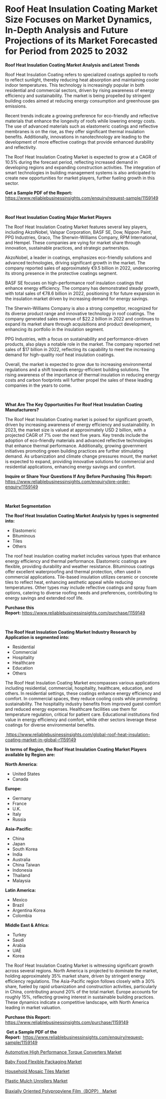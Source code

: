 <p><h1>Roof Heat Insulation Coating Market Size Focuses on Market Dynamics, In-Depth Analysis and Future Projections of its Market Forecasted for Period from 2025 to 2032</h1></p><p><strong>Roof Heat Insulation Coating Market Analysis and Latest Trends</strong></p>
<p><p>Roof Heat Insulation Coating refers to specialized coatings applied to roofs to reflect sunlight, thereby reducing heat absorption and maintaining cooler indoor temperatures. This technology is increasingly popular in both residential and commercial sectors, driven by rising awareness of energy efficiency and sustainability. The market is being propelled by stringent building codes aimed at reducing energy consumption and greenhouse gas emissions.</p><p>Recent trends indicate a growing preference for eco-friendly and reflective materials that enhance the longevity of roofs while lowering energy costs. The use of advanced materials such as elastomeric coatings and reflective membranes is on the rise, as they offer significant thermal insulation benefits. Additionally, innovations in nanotechnology are leading to the development of more effective coatings that provide enhanced durability and reflectivity.</p><p>The Roof Heat Insulation Coating Market is expected to grow at a CAGR of 10.5% during the forecast period, reflecting increased demand in developing regions and expanding construction activities. The integration of smart technologies in building management systems is also anticipated to create new opportunities for market players, further fueling growth in this sector.</p></p>
<p><strong>Get a Sample PDF of the Report:&nbsp;</strong> <a href="https://www.reliablebusinessinsights.com/enquiry/request-sample/1159149?utm_campaign=39&utm_medium=2&utm_source=Github&utm_content=ia&utm_term=22032025&utm_id=roof-heat-insulation-coating">https://www.reliablebusinessinsights.com/enquiry/request-sample/1159149</a></p>
<p>&nbsp;</p>
<p><strong>Roof Heat Insulation Coating Major Market Players</strong></p>
<p><p>The Roof Heat Insulation Coating Market features several key players, including AkzoNobel, Valspar Corporation, BASF SE, Dow, Nippon Paint, PPG Industries, Graco, The Sherwin-Williams Company, RPM International, and Hempel. These companies are vying for market share through innovation, sustainable practices, and strategic partnerships.</p><p>AkzoNobel, a leader in coatings, emphasizes eco-friendly solutions and advanced technologies, driving significant growth in the market. The company reported sales of approximately €9.5 billion in 2022, underscoring its strong presence in the protective coatings segment.</p><p>BASF SE focuses on high-performance roof insulation coatings that enhance energy efficiency. The company has demonstrated steady growth, with total sales of €78.6 billion in 2022, positioning it for future expansion in the insulation market driven by increasing demand for energy savings.</p><p>The Sherwin-Williams Company is also a strong competitor, recognized for its diverse product range and innovative technology in roof coatings. The company generated sales revenue of $22.2 billion in 2022 and continues to expand its market share through acquisitions and product development, enhancing its portfolio in the insulation segment.</p><p>PPG Industries, with a focus on sustainability and performance-driven products, also plays a notable role in the market. The company reported net sales of $17 billion in 2022, reflecting its capability to meet the increasing demand for high-quality roof heat insulation coatings.</p><p>Overall, the market is expected to grow due to increasing environmental regulations and a shift towards energy-efficient building solutions. The rising awareness of the importance of thermal insulation in reducing energy costs and carbon footprints will further propel the sales of these leading companies in the years to come.</p></p>
<p>&nbsp;</p>
<p><strong>What Are The Key Opportunities For Roof Heat Insulation Coating Manufacturers?</strong></p>
<p><p>The Roof Heat Insulation Coating market is poised for significant growth, driven by increasing awareness of energy efficiency and sustainability. In 2023, the market size is valued at approximately USD 2 billion, with a projected CAGR of 7% over the next five years. Key trends include the adoption of eco-friendly materials and advanced reflective technologies that enhance thermal performance. Additionally, growing government initiatives promoting green building practices are further stimulating demand. As urbanization and climate change pressures mount, the market is expected to expand, providing innovative solutions for commercial and residential applications, enhancing energy savings and comfort.</p></p>
<p><strong>Inquire or Share Your Questions If Any Before Purchasing This Report:</strong> <a href="https://www.reliablebusinessinsights.com/enquiry/pre-order-enquiry/1159149?utm_campaign=39&utm_medium=2&utm_source=Github&utm_content=ia&utm_term=22032025&utm_id=roof-heat-insulation-coating">https://www.reliablebusinessinsights.com/enquiry/pre-order-enquiry/1159149</a></p>
<p>&nbsp;</p>
<p><strong>Market Segmentation</strong></p>
<p><strong>The Roof Heat Insulation Coating Market Analysis by types is segmented into:</strong></p>
<p><ul><li>Elastomeric</li><li>Bituminous</li><li>Tiles</li><li>Others</li></ul></p>
<p><p>The roof heat insulation coating market includes various types that enhance energy efficiency and thermal performance. Elastomeric coatings are flexible, providing durability and weather resistance. Bituminous coatings offer excellent waterproofing and thermal protection, often used in commercial applications. Tile-based insulation utilizes ceramic or concrete tiles to reflect heat, enhancing aesthetic appeal while reducing temperatures. Other types may include reflective coatings and spray foam options, catering to diverse roofing needs and preferences, contributing to energy savings and extended roof life.</p></p>
<p><strong>Purchase this Report:&nbsp;</strong><a href="https://www.reliablebusinessinsights.com/purchase/1159149?utm_campaign=39&utm_medium=2&utm_source=Github&utm_content=ia&utm_term=22032025&utm_id=roof-heat-insulation-coating">https://www.reliablebusinessinsights.com/purchase/1159149</a></p>
<p>&nbsp;</p>
<p><strong>The Roof Heat Insulation Coating Market Industry Research by Application is segmented into:</strong></p>
<p><ul><li>Residential</li><li>Commercial</li><li>Hospitality</li><li>Healthcare</li><li>Education</li><li>Others</li></ul></p>
<p><p>The Roof Heat Insulation Coating Market encompasses various applications including residential, commercial, hospitality, healthcare, education, and others. In residential settings, these coatings enhance energy efficiency and comfort. In commercial spaces, they reduce cooling costs while promoting sustainability. The hospitality industry benefits from improved guest comfort and reduced energy expenses. Healthcare facilities use them for temperature regulation, critical for patient care. Educational institutions find value in energy efficiency and comfort, while other sectors leverage these coatings for diverse environmental benefits.</p></p>
<p><a href="https://www.reliablebusinessinsights.com/global-roof-heat-insulation-coating-market-in-global-r1159149?utm_campaign=39&utm_medium=2&utm_source=Github&utm_content=ia&utm_term=22032025&utm_id=roof-heat-insulation-coating">&nbsp;https://www.reliablebusinessinsights.com/global-roof-heat-insulation-coating-market-in-global-r1159149</a></p>
<p><strong>In terms of Region, the Roof Heat Insulation Coating Market Players available by Region are:</strong></p>
<p>
    <p> <strong> North America: </strong>
        <ul>
            <li>United States</li>
            <li>Canada</li>
        </ul>
        </p> 
    <p> <strong> Europe: </strong>
        <ul>
            <li>Germany</li>
            <li>France</li>
            <li>U.K.</li>
            <li>Italy</li>
            <li>Russia</li>
        </ul>
        </p> 
    <p> <strong> Asia-Pacific: </strong>
        <ul>
            <li>China</li>
            <li>Japan</li>
            <li>South Korea</li>
            <li>India</li>
            <li>Australia</li>
            <li>China Taiwan</li>
            <li>Indonesia</li>
            <li>Thailand</li>
            <li>Malaysia</li>
        </ul>
        </p> 
    <p> <strong> Latin America: </strong>
        <ul>
            <li>Mexico</li>
            <li>Brazil</li>
            <li>Argentina Korea</li>
            <li>Colombia</li>
        </ul>
        </p> 
    <p> <strong> Middle East & Africa: </strong>
        <ul>
            <li>Turkey</li>
            <li>Saudi</li>
            <li>Arabia</li>
            <li>UAE</li>
            <li>Korea</li>
        </ul>
    </p>
    </p>
<p><p>The Roof Heat Insulation Coating Market is witnessing significant growth across several regions. North America is projected to dominate the market, holding approximately 35% market share, driven by stringent energy efficiency regulations. The Asia-Pacific region follows closely with a 30% share, fueled by rapid urbanization and construction activities, particularly in China, contributing around 20% of the total market. Europe accounts for roughly 15%, reflecting growing interest in sustainable building practices. These dynamics indicate a competitive landscape, with North America leading in market valuation.</p></p>
<p><strong>Purchase this Report: </strong><a href="https://www.reliablebusinessinsights.com/purchase/1159149?utm_campaign=39&utm_medium=2&utm_source=Github&utm_content=ia&utm_term=22032025&utm_id=roof-heat-insulation-coating">https://www.reliablebusinessinsights.com/purchase/1159149</a></p>
<p>&nbsp;<strong>Get a Sample PDF of the Report:&nbsp;&nbsp;</strong><a href="https://www.reliablebusinessinsights.com/enquiry/request-sample/1159149?utm_campaign=39&utm_medium=2&utm_source=Github&utm_content=ia&utm_term=22032025&utm_id=roof-heat-insulation-coating">https://www.reliablebusinessinsights.com/enquiry/request-sample/1159149</a></p>
<p><strong></strong></p>
<p><p><a href="https://github.com/uldularido/Market-Research-Report-List-1/blob/main/automotive-high-performance-torque-converters-market.md?utm_campaign=39&utm_medium=2&utm_source=Github&utm_content=ia&utm_term=22032025&utm_id=roof-heat-insulation-coating">Automotive High Performance Torque Converters Market</a></p><p><a href="https://github.com/gummaarmel83/Market-Research-Report-List-1/blob/main/baby-food-flexible-packaging-market.md?utm_campaign=39&utm_medium=2&utm_source=Github&utm_content=ia&utm_term=22032025&utm_id=roof-heat-insulation-coating">Baby Food Flexible Packaging Market</a></p><p><a href="https://github.com/panciujoslin3/Market-Research-Report-List-1/blob/main/household-mosaic-tiles-market.md?utm_campaign=39&utm_medium=2&utm_source=Github&utm_content=ia&utm_term=22032025&utm_id=roof-heat-insulation-coating">Household Mosaic Tiles Market</a></p><p><a href="https://github.com/widlerumland/Market-Research-Report-List-1/blob/main/plastic-mulch-unrollers-market.md?utm_campaign=39&utm_medium=2&utm_source=Github&utm_content=ia&utm_term=22032025&utm_id=roof-heat-insulation-coating">Plastic Mulch Unrollers Market</a></p><p><a href="https://github.com/akitamegge65/Market-Research-Report-List-1/blob/main/biaxially-oriented-polypropylene-filmbopp-market.md?utm_campaign=39&utm_medium=2&utm_source=Github&utm_content=ia&utm_term=22032025&utm_id=roof-heat-insulation-coating">Biaxially Oriented Polypropylene Film（BOPP） Market</a></p></p>